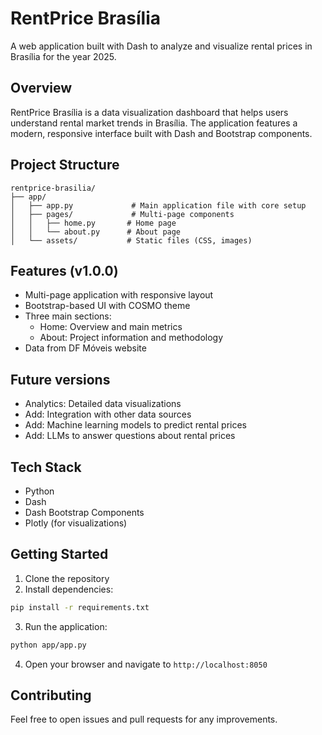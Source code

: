 # RentPrice Brasília

A web application built with Dash to analyze and visualize rental prices in Brasília for the year 2025.

## Overview

RentPrice Brasília is a data visualization dashboard that helps users understand rental market trends in Brasília. The application features a modern, responsive interface built with Dash and Bootstrap components.

## Project Structure

```
rentprice-brasilia/
├── app/
│   ├── app.py             # Main application file with core setup
│   ├── pages/             # Multi-page components
│   │   ├── home.py       # Home page
│   │   └── about.py      # About page
│   └── assets/           # Static files (CSS, images)
```

## Features (v1.0.0)

- Multi-page application with responsive layout
- Bootstrap-based UI with COSMO theme
- Three main sections:
  - Home: Overview and main metrics
  - About: Project information and methodology
- Data from DF Móveis website

## Future versions

- Analytics: Detailed data visualizations
- Add: Integration with other data sources
- Add: Machine learning models to predict rental prices
- Add: LLMs to answer questions about rental prices

## Tech Stack

- Python
- Dash
- Dash Bootstrap Components
- Plotly (for visualizations)

## Getting Started

1. Clone the repository
2. Install dependencies:
```bash
pip install -r requirements.txt
```
3. Run the application:
```bash
python app/app.py
```
4. Open your browser and navigate to `http://localhost:8050`

## Contributing

Feel free to open issues and pull requests for any improvements.
